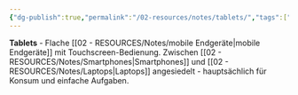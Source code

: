 ```yaml
---
{"dg-publish":true,"permalink":"/02-resources/notes/tablets/","tags":["informatik/hardware/mobil","computer/touchscreen"],"noteIcon":"","updated":"2025-09-10T17:00:13.929+02:00"}
---
```



**Tablets** - Flache [[02 - RESOURCES/Notes/mobile Endgeräte\|mobile Endgeräte]] mit Touchscreen-Bedienung.
Zwischen [[02 - RESOURCES/Notes/Smartphones\|Smartphones]] und [[02 - RESOURCES/Notes/Laptops\|Laptops]] angesiedelt - hauptsächlich für Konsum und einfache Aufgaben.